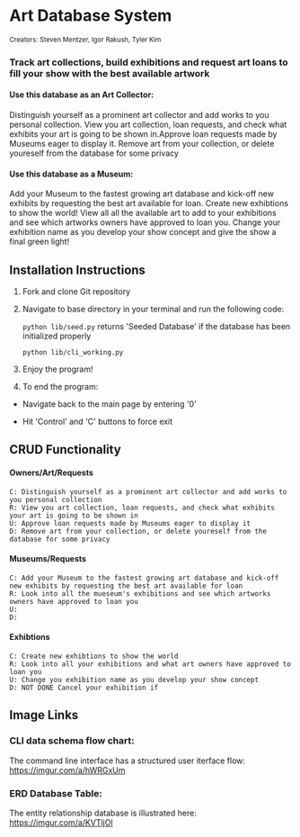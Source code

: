 # Art Database System
<sup> Creators: Steven Mentzer, Igor Rakush, Tyler Kim </sup>

### Track art collections, build exhibitions and request art loans to fill your show with the best available artwork


#### Use this database as an Art Collector: 

Distinguish yourself as a prominent art collector and add works to you personal collection. View you art collection, loan requests, and check what exhibits your art is going to be shown in.Approve loan requests made by Museums eager to display it. Remove art from your collection, or delete youreself from the database for some privacy

#### Use this database as a Museum:
Add your Museum to the fastest growing art database and kick-off new exhibits by requesting the best art available for loan. Create new exhibtions to show the world! View all all the available art to add to your exhibitions and see which artworks owners have approved to loan you. Change your exhibition name as you develop your show concept and give the show a final green light!

## Installation Instructions

1. Fork and clone Git repository
2. Navigate to base directory in your terminal and run the following code: 

    ```python lib/seed.py```    returns 'Seeded Database' if the database has been initialized properly

    ```python lib/cli_working.py```

3. Enjoy the program!

4. To end the program:

* Navigate back to the main page by entering '0'

* Hit 'Control' and 'C' buttons to force exit

## CRUD Functionality
#### Owners/Art/Requests

    C: Distinguish yourself as a prominent art collector and add works to you personal collection
    R: View you art collection, loan requests, and check what exhibits your art is going to be shown in
    U: Approve loan requests made by Museums eager to display it
    D: Remove art from your collection, or delete youreself from the database for some privacy

#### Museums/Requests

    C: Add your Museum to the fastest growing art database and kick-off new exhibits by requesting the best art available for loan
    R: Look into all the mueseum's exhibitions and see which artworks owners have approved to loan you
    U: 
    D: 

#### Exhibtions

    C: Create new exhibtions to show the world
    R: Look into all your exhibitions and what art owners have approved to loan you
    U: Change you exhibition name as you develop your show concept
    D: NOT DONE Cancel your exhibition if

## Image Links
 ### CLI data schema flow chart: 
 The command line interface has a structured user iterface flow: https://imgur.com/a/hWRGxUm
 ### ERD Database Table: 
 The entity relationship database is illustrated here: https://imgur.com/a/KVTljOl


